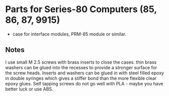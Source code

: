 <h1>Parts for Series-80 Computers (85, 86, 87, 9915)</h1>

<ul>
  <li>case for interface modules, PRM-85 module or similar.</li>
</ul>

<h2>Notes</h2>
I use small M 2.5 screws with brass inserts to close the cases. thin brass washers can be glued into the recesses to provide a stronger surface for the screw heads.
Inserts and washers can be glued in with steel filled epoxy in double syringes which gives a stiffer bond than the more flexible clear epoxy glues.
Self tapping screws do not go well with PLA - maybe you have better luck or use ABS.
